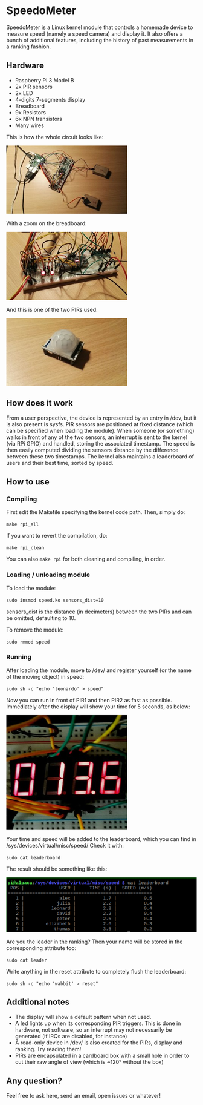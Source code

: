 # SpeedoMeter

SpeedoMeter is a Linux kernel module that controls a homemade device to measure speed (namely a speed camera) and display it. It also offers a bunch of additional features, including the history of past measurements in a ranking fashion.

## Hardware

* Raspberry Pi 3 Model B
* 2x PIR sensors
* 2x LED
* 4-digits 7-segments display
* Breadboard
* 9x Resistors
* 6x NPN transistors
* Many wires

This is how the whole circuit looks like:

![](img/hardware.jpeg)

With a zoom on the breadboard:

![](img/electronics.jpeg)

And this is one of the two PIRs used:

![](img/pir_sensor.jpeg)

## How does it work

From a user perspective, the device is represented by an entry in /dev, but it is also present is sysfs.
PIR sensors are positioned at fixed distance (which can be specified when loading the module). When someone (or something) walks in front of any of the two sensors, an interrupt is sent to the kernel (via RPi GPIO) and handled, storing the associated timestamp. 
The speed is then easily computed dividing the sensors distance by the difference between these two timestamps.
The kernel also maintains a leaderboard of users and their best time, sorted by speed.

## How to use

### Compiling

First edit the Makefile specifying the kernel code path.
Then, simply do:

`make rpi_all`

If you want to revert the compilation, do:

`make rpi_clean`

You can also `make rpi` for both cleaning and compiling, in order.

### Loading / unloading module

To load the module:

`sudo insmod speed.ko sensors_dist=10`

sensors_dist is the distance (in decimeters) between the two PIRs and can be omitted, defaulting to 10.

To remove the module:

`sudo rmmod speed`

### Running

After loading the module, move to /dev/ and register yourself (or the name of the moving object) in speed: 

`sudo sh -c "echo 'leonardo' > speed"`

Now you can run in front of PIR1 and then PIR2 as fast as possible. Immediately after the display will show your time for 5 seconds, as below:

![](img/display.jpeg)

Your time and speed will be added to the leaderboard, which you can find in /sys/devices/virtual/misc/speed/
Check it with:

`sudo cat leaderboard`

The result should be something like this:

![](img/leaderboard.png)

Are you the leader in the ranking? Then your name will be stored in the corresponding attribute too:

`sudo cat leader`

Write anything in the reset attribute to completely flush the leaderboard:

`sudo sh -c "echo 'wabbit' > reset"`

## Additional notes

* The display will show a default pattern when not used.
* A led lights up when its corresponding PIR triggers. This is done in hardware, not software, so an interrupt may not necessarily be generated (if IRQs are disabled, for instance)
* A read-only device in /dev/ is also created for the PIRs, display and ranking. Try reading them!
* PIRs are encapsulated in a cardboard box with a small hole in order to cut their raw angle of view (which is ~120° without the box)

## Any question?

Feel free to ask here, send an email, open issues or whatever!
